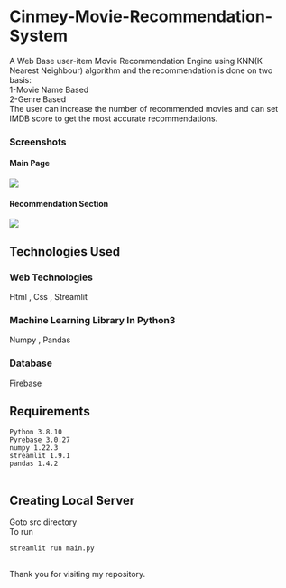 # Cinmey-Movie-Recommendation-System
A Web Base user-item Movie Recommendation Engine using KNN(K Nearest Neighbour) algorithm and the recommendation is done on two basis:<br>
1-Movie Name Based<br>
2-Genre Based<br>
The user can increase the number of recommended movies and can set IMDB score to get the most accurate recommendations.
<h3>Screenshots</h3>
<h4>Main Page</h4>
<img src="https://user-images.githubusercontent.com/103588798/170821154-d8c3ef56-564d-44ea-90e3-12ea47ee696a.png">
<h4>Recommendation Section</h4>
<img src="https://user-images.githubusercontent.com/103588798/170821450-d454f87c-429f-4c9c-ab2e-04d6552b9335.png">
<h2>Technologies Used</h2>
<h3>Web Technologies</h3>
Html , Css , Streamlit<br>
<h3>Machine Learning Library In Python3</h3>
Numpy , Pandas 
<h3>Database</h3>
Firebase
<h2>Requirements</h2>
<pre>
<code>Python 3.8.10
Pyrebase 3.0.27
numpy 1.22.3
streamlit 1.9.1
pandas 1.4.2
</code>
</pre>
<h2>Creating Local Server</h2>
Goto src directory<br>
To run
<pre>
<code>streamlit run main.py
</code>
</pre>

Thank you for visiting my repository.

